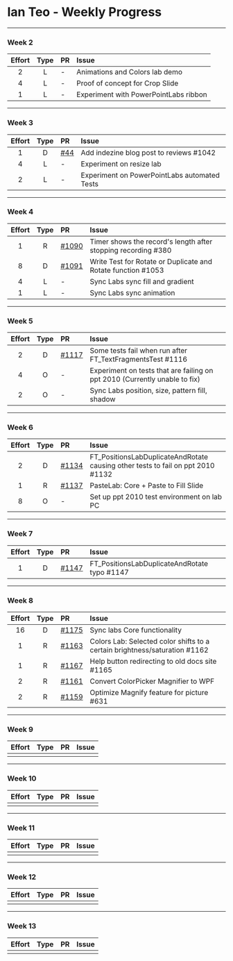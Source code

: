 # Ian Teo - Weekly Progress

---

### Week 2

Effort| Type | PR | Issue
:----:|:----:|:-----------|:------
2 | L | - | Animations and Colors lab demo
4 | L | - | Proof of concept for Crop Slide
1 | L | - | Experiment with PowerPointLabs ribbon

---
### Week 3

Effort| Type | PR | Issue
:----:|:----:|:-----------|:------
1 | D | [#44](https://github.com/PowerPointLabs/PowerPointLabs-Website/pull/44) | Add indezine blog post to reviews #1042
4 | L | - | Experiment on resize lab
2 | L | - | Experiment on PowerPointLabs automated Tests


---
### Week 4

Effort| Type | PR | Issue
:----:|:----:|:-----------|:------
1 | R | [#1090](https://github.com/PowerPointLabs/PowerPointLabs/pull/1090) | Timer shows the record's length after stopping recording #380
8 | D | [#1091](https://github.com/PowerPointLabs/PowerPointLabs/pull/1091) | Write Test for Rotate or Duplicate and Rotate function #1053
4 | L | - | Sync Labs sync fill and gradient
1 | L | - | Sync Labs sync animation
 
---
### Week 5

Effort| Type | PR | Issue
:----:|:----:|:-----------|:------
2 | D | [#1117](https://github.com/PowerPointLabs/PowerPointLabs/pull/1117) | Some tests fail when run after FT_TextFragmentsTest #1116
4 | O | - | Experiment on tests that are failing on ppt 2010 (Currently unable to fix)
2 | O | - | Sync Labs position, size, pattern fill, shadow
 
---
### Week 6

Effort| Type | PR | Issue
:----:|:----:|:-----------|:------
2 | D | [#1134](https://github.com/PowerPointLabs/PowerPointLabs/pull/1134) | FT_PositionsLabDuplicateAndRotate causing other tests to fail on ppt 2010 #1132 
1 | R | [#1137](https://github.com/PowerPointLabs/PowerPointLabs/pull/1137) | PasteLab: Core + Paste to Fill Slide
8 | O | - | Set up ppt 2010 test environment on lab PC
 
---
### Week 7

Effort| Type | PR | Issue
:----:|:----:|:-----------|:------
1 | D | [#1147](https://github.com/PowerPointLabs/PowerPointLabs/pull/1148) | FT_PositionsLabDuplicateAndRotate typo #1147
 
---
### Week 8

Effort| Type | PR | Issue
:----:|:----:|:-----------|:------
16 | D | [#1175](https://github.com/PowerPointLabs/PowerPointLabs/pull/1175) | Sync labs Core functionality
1 | R | [#1163](https://github.com/PowerPointLabs/PowerPointLabs/pull/1163) | Colors Lab: Selected color shifts to a certain brightness/saturation #1162
1 | R | [#1167](https://github.com/PowerPointLabs/PowerPointLabs/pull/1167) | Help button redirecting to old docs site #1165
2 | R | [#1161](https://github.com/PowerPointLabs/PowerPointLabs/pull/1161) | Convert ColorPicker Magnifier to WPF
2 | R | [#1159](https://github.com/PowerPointLabs/PowerPointLabs/pull/1159) | Optimize Magnify feature for picture #631

---
### Week 9

Effort| Type | PR | Issue
:----:|:----:|:-----------|:------
 |  |  | 
 
---
### Week 10

Effort| Type | PR | Issue
:----:|:----:|:-----------|:------
 |  |  | 
 
---
### Week 11

Effort| Type | PR | Issue
:----:|:----:|:-----------|:------
 |  |  | 
 
---
### Week 12

Effort| Type | PR | Issue
:----:|:----:|:-----------|:------
 |  |  | 
 
---
### Week 13

Effort| Type | PR | Issue
:----:|:----:|:-----------|:------
 |  |  | 
 

